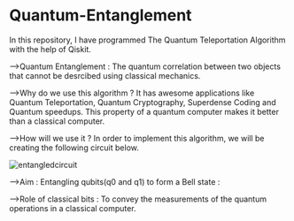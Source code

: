 # Quantum-Entanglement
In this repository, I have programmed The Quantum Teleportation Algorithm with the help of Qiskit.

-->Quantum Entanglement : The quantum correlation between two objects that cannot be desrcibed using classical mechanics.

-->Why do we use this algorithm ? It has awesome applications like Quantum Teleportation, Quantum Cryptography, Superdense Coding and Quantum speedups. This property of a quantum computer makes it better than a classical computer.

-->How will we use it ? In order to implement this algorithm, we will be creating the following circuit below.

![entangledcircuit](https://user-images.githubusercontent.com/77266161/107123986-d584de00-68c6-11eb-8e68-ef4ff2e07705.jpg)



-->Aim : Entangling qubits(q0 and q1) to form a Bell state : 


-->Role of classical bits : To convey the measurements of the quantum operations in a classical computer.
